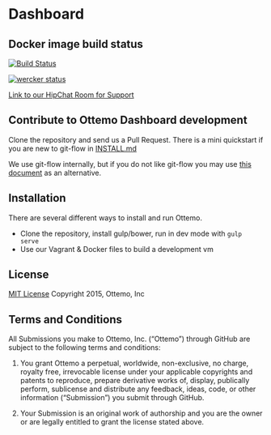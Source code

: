 Dashboard
=========

## Docker image build status

[![Build Status](http://jenkins.ottemo.io/buildStatus/icon?job=build_dashboard_docker_image)](http://jenkins.ottemo.io/job/build_dashboard_docker_image/)

[![wercker status](https://app.wercker.com/status/0d1dbce7b17a8fc14016760e30709afc/m "wercker status")](https://app.wercker.com/project/bykey/0d1dbce7b17a8fc14016760e30709afc)

[Link to our HipChat Room for Support](https://www.hipchat.com/g3BoK1Gqr) 

## Contribute to Ottemo Dashboard development
Clone the repository and send us a Pull Request.  There is a mini quickstart if you are new to git-flow in [INSTALL.md](INSTALL.md)

We use git-flow internally, but if you do not like git-flow you may use [this document](CONTRIBUTOR.md) as an alternative.

## Installation
There are several different ways to install and run Ottemo.  

* Clone the repository, install gulp/bower, run in dev mode with `gulp serve`
* Use our Vagrant & Docker files to build a development vm  

## License

[MIT License](LICENSE.md) Copyright 2015, Ottemo, Inc

## Terms and Conditions

All Submissions you make to Ottemo, Inc. (“Ottemo”) through GitHub are subject
to the following terms and conditions:

1.	You grant Ottemo a perpetual, worldwide, non-exclusive, no charge, royalty
free, irrevocable license under your applicable copyrights and patents to
reproduce, prepare derivative works of, display, publically perform, sublicense
and distribute any feedback, ideas, code, or other information (“Submission”)
you submit through GitHub.

2.	Your Submission is an original work of authorship and you are the owner or are legally entitled to grant the license stated above.
